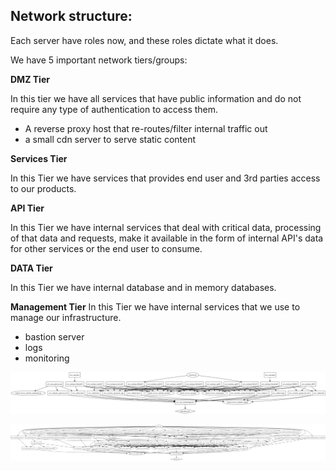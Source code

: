 ## Network structure:
Each server have roles now, and these roles dictate what it does.

We have 5 important network tiers/groups:

**DMZ Tier**

In this tier we have all services that have public information and do not require any type of authentication to access them.
 - A reverse proxy host that re-routes/filter internal traffic out
 - a small cdn server to serve static content


**Services Tier**

In this Tier we have services that provides end user and 3rd parties access to our products.


**API Tier**

In this Tier we have internal services that deal with critical data, processing of that data and requests, make it available in the form of internal API's data for other services or the end user to consume.


**DATA Tier**

In this Tier we have internal database and in memory databases.


**Management Tier**
In this Tier we have internal services that we use to manage our infrastructure.
- bastion server
- logs
- monitoring

![Diagram - Simple Overview](https://github.com/numiralofe/automation/blob/master/commitApp_POC/Documentation/Diagram-simpleView.png)

![Diagram - Expanded Overview](https://github.com/numiralofe/automation/blob/master/commitApp_POC/Documentation/Diagram-expandedView.png)

